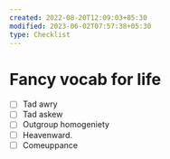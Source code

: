 ```yaml
---
created: 2022-08-20T12:09:03+05:30
modified: 2023-06-02T07:57:38+05:30
type: Checklist
---
```


# Fancy vocab for life

- [ ] Tad awry
- [ ] Tad askew
- [ ] Outgroup homogeniety
- [ ] Heavenward.
- [ ] Comeuppance 
